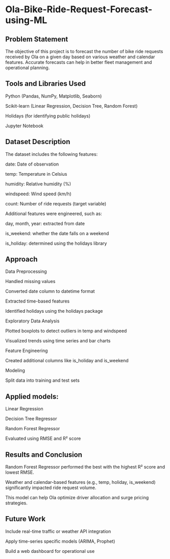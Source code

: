 # Ola-Bike-Ride-Request-Forecast-using-ML

## Problem Statement
The objective of this project is to forecast the number of bike ride requests received by Ola on a given day based on various weather and calendar features. Accurate forecasts can help in better fleet management and operational planning.

## Tools and Libraries Used
Python (Pandas, NumPy, Matplotlib, Seaborn)

Scikit-learn (Linear Regression, Decision Tree, Random Forest)

Holidays (for identifying public holidays)

Jupyter Notebook

## Dataset Description

The dataset includes the following features:

date: Date of observation

temp: Temperature in Celsius

humidity: Relative humidity (%)

windspeed: Wind speed (km/h)

count: Number of ride requests (target variable)

Additional features were engineered, such as:

day, month, year: extracted from date

is_weekend: whether the date falls on a weekend

is_holiday: determined using the holidays library

## Approach

Data Preprocessing

Handled missing values

Converted date column to datetime format

Extracted time-based features

Identified holidays using the holidays package

Exploratory Data Analysis

Plotted boxplots to detect outliers in temp and windspeed

Visualized trends using time series and bar charts

Feature Engineering

Created additional columns like is_holiday and is_weekend

Modeling

Split data into training and test sets

## Applied models:

Linear Regression

Decision Tree Regressor

Random Forest Regressor

Evaluated using RMSE and R² score


## Results and Conclusion

Random Forest Regressor performed the best with the highest R² score and lowest RMSE.

Weather and calendar-based features (e.g., temp, holiday, is_weekend) significantly impacted ride request volume.

This model can help Ola optimize driver allocation and surge pricing strategies.

## Future Work

Include real-time traffic or weather API integration

Apply time-series specific models (ARIMA, Prophet)

Build a web dashboard for operational use
